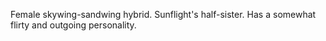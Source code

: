 Female skywing-sandwing hybrid. Sunflight's half-sister. Has a somewhat flirty and outgoing personality.